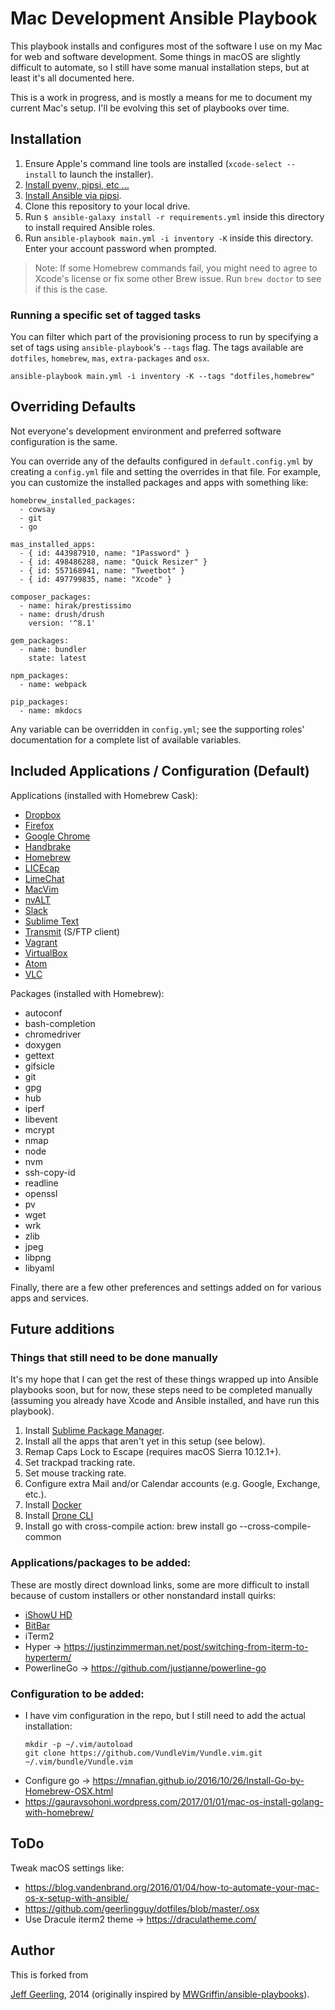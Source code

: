 # Mac Development Ansible Playbook


This playbook installs and configures most of the software I use on my Mac for web and software development.
Some things in macOS are slightly difficult to automate, so I still have some manual installation steps, but at least it's all documented here.

This is a work in progress, and is mostly a means for me to document my current Mac's setup.
I'll be evolving this set of playbooks over time.


## Installation

  1. Ensure Apple's command line tools are installed (`xcode-select --install` to launch the installer).
  2. [Install pyenv, pipsi, etc ...](https://jacobian.org/writing/python-environment-2018/)
  3. [Install Ansible via pipsi](http://docs.ansible.com/intro_installation.html).
  4. Clone this repository to your local drive.
  5. Run `$ ansible-galaxy install -r requirements.yml` inside this directory to install required Ansible roles.
  6. Run `ansible-playbook main.yml -i inventory -K` inside this directory. Enter your account password when prompted.

> Note: If some Homebrew commands fail, you might need to agree to Xcode's license or fix some other Brew issue. Run `brew doctor` to see if this is the case.

### Running a specific set of tagged tasks

You can filter which part of the provisioning process to run by specifying a set of tags using `ansible-playbook`'s `--tags` flag. The tags available are `dotfiles`, `homebrew`, `mas`, `extra-packages` and `osx`.

    ansible-playbook main.yml -i inventory -K --tags "dotfiles,homebrew"

## Overriding Defaults

Not everyone's development environment and preferred software configuration is the same.

You can override any of the defaults configured in `default.config.yml` by creating a `config.yml` file and setting the overrides in that file.
For example, you can customize the installed packages and apps with something like:

    homebrew_installed_packages:
      - cowsay
      - git
      - go

    mas_installed_apps:
      - { id: 443987910, name: "1Password" }
      - { id: 498486288, name: "Quick Resizer" }
      - { id: 557168941, name: "Tweetbot" }
      - { id: 497799835, name: "Xcode" }

    composer_packages:
      - name: hirak/prestissimo
      - name: drush/drush
        version: '^8.1'

    gem_packages:
      - name: bundler
        state: latest

    npm_packages:
      - name: webpack

    pip_packages:
      - name: mkdocs

Any variable can be overridden in `config.yml`; see the supporting roles' documentation for a complete list of available variables.

## Included Applications / Configuration (Default)

Applications (installed with Homebrew Cask):

  - [Dropbox](https://www.dropbox.com/)
  - [Firefox](https://www.mozilla.org/en-US/firefox/new/)
  - [Google Chrome](https://www.google.com/chrome/)
  - [Handbrake](https://handbrake.fr/)
  - [Homebrew](http://brew.sh/)
  - [LICEcap](http://www.cockos.com/licecap/)
  - [LimeChat](http://limechat.net/mac/)
  - [MacVim](http://macvim-dev.github.io/macvim/)
  - [nvALT](http://brettterpstra.com/projects/nvalt/)
  - [Slack](https://slack.com/)
  - [Sublime Text](https://www.sublimetext.com/)
  - [Transmit](https://panic.com/transmit/) (S/FTP client)
  - [Vagrant](https://www.vagrantup.com/)
  - [VirtualBox](https://www.virtualbox.org/wiki/Downloads)
  - [Atom](https://atom.io/)
  - [VLC](https://www.videolan.org/vlc/index.html)

Packages (installed with Homebrew):

  - autoconf
  - bash-completion
  - chromedriver
  - doxygen
  - gettext
  - gifsicle
  - git
  - gpg
  - hub
  - iperf
  - libevent
  - mcrypt
  - nmap
  - node
  - nvm
  - ssh-copy-id
  - readline
  - openssl
  - pv
  - wget
  - wrk
  - zlib
  - jpeg
  - libpng
  - libyaml


Finally, there are a few other preferences and settings added on for various apps and services.

## Future additions

### Things that still need to be done manually

It's my hope that I can get the rest of these things wrapped up into Ansible playbooks soon, but for now, these steps need to be completed manually (assuming you already have Xcode and Ansible installed, and have run this playbook).

  1. Install [Sublime Package Manager](http://sublime.wbond.net/installation).
  2. Install all the apps that aren't yet in this setup (see below).
  3. Remap Caps Lock to Escape (requires macOS Sierra 10.12.1+).
  4. Set trackpad tracking rate.
  5. Set mouse tracking rate.
  6. Configure extra Mail and/or Calendar accounts (e.g. Google, Exchange, etc.).
  7. Install [Docker](https://www.docker.com/)
  8. Install [Drone CLI](https://github.com/drone/drone-cli)
  9. Install go with cross-compile action: brew install go --cross-compile-common

### Applications/packages to be added:

These are mostly direct download links, some are more difficult to install because of custom installers or other nonstandard install quirks:

  - [iShowU HD](http://www.shinywhitebox.com/downloads/iShowU_HD_2.3.20.dmg)
  - [BitBar](https://getbitbar.com/)
  - iTerm2
  - Hyper -> https://justinzimmerman.net/post/switching-from-iterm-to-hyperterm/
  - PowerlineGo -> https://github.com/justjanne/powerline-go

### Configuration to be added:

  - I have vim configuration in the repo, but I still need to add the actual installation:
    ```
    mkdir -p ~/.vim/autoload
    git clone https://github.com/VundleVim/Vundle.vim.git ~/.vim/bundle/Vundle.vim
    ```
  - Configure go -> https://mnafian.github.io/2016/10/26/Install-Go-by-Homebrew-OSX.html
  - https://gauravsohoni.wordpress.com/2017/01/01/mac-os-install-golang-with-homebrew/

## ToDo

Tweak macOS settings like:

- https://blog.vandenbrand.org/2016/01/04/how-to-automate-your-mac-os-x-setup-with-ansible/
- https://github.com/geerlingguy/dotfiles/blob/master/.osx
- Use Dracule iterm2 theme -> https://draculatheme.com/

## Author

This is forked from

[Jeff Geerling](http://www.jeffgeerling.com/), 2014 (originally inspired by [MWGriffin/ansible-playbooks](https://github.com/MWGriffin/ansible-playbooks)).
